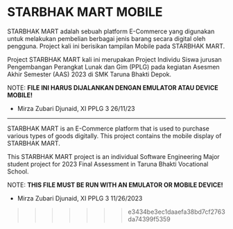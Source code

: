 # STARBHAK MART MOBILE
STARBHAK MART adalah sebuah platform E-Commerce yang digunakan untuk melakukan pembelian berbagai jenis barang secara digital oleh pengguna. Project kali ini berisikan tampilan Mobile pada STARBHAK MART.

Project STARBHAK MART kali ini merupakan Project Individu Siswa jurusan Pengembangan Perangkat Lunak dan Gim (PPLG) pada kegiatan Asesmen Akhir Semester (AAS) 2023 di SMK Taruna Bhakti Depok.

NOTE: **FILE INI HARUS DIJALANKAN DENGAN EMULATOR ATAU DEVICE MOBILE!**

- Mirza Zubari Djunaid, XI PPLG 3 26/11/23
---
STARBHAK MART is an E-Commerce platform that is used to purchase various types of goods digitally. This project contains the mobile display of STARBHAK MART.

This STARBHAK MART project is an individual Software Engineering Major student project for 2023 Final Assessment in Taruna Bhakti Vocational School.

NOTE: **THIS FILE MUST BE RUN WITH AN EMULATOR OR MOBILE DEVICE!**

- Mirza Zubari Djunaid, XI PPLG 3 11/26/2023
>>>>>>> e3434be3ec1daaefa38bd7cf2763da74399f5359
